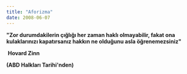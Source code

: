 ```yaml
---
title: "Aforizma"
date: 2008-06-07
---
```


**"Zor durumdakilerin çığlığı her zaman haklı olmayabilir, fakat ona kulaklarınızı kapatırsanız hakkın ne olduğunu asla öğrenemezsiniz"**

 **Hovard Zinn**

**(ABD Halkları Tarihi'nden)**
